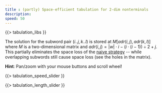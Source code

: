 ```yaml
---
title : (partly) Space-efficient tabulation for 2-dim nonterminals
description:
speed: 50
---
```


{{> tabulation_libs }}

The solution for the subword pair $(i..j,k..l)$ is stored at $M[adr(i,j),adr(k,l)]$ where $M$ is a two-dimensional matrix and $adr(i,j) = |w|\cdot i - (i\cdot(i-1)) \div 2 + j$. This partially eliminates the space loss of the [naive strategy](/tabulation_2dim_naive) -- while overlapping subwords still cause space loss (see the holes in the matrix).

**Hint**: Pan/zoom with your mouse buttons and scroll wheel!

{{> tabulation_speed_slider }}

{{> tabulation_length_slider }}

<script>
Tabulation.prototype.adr = function(i,j) {
	//console.log(i + "," + j + " -> " + (this.len*i - Math.floor((i*(i-1)) / 2) + j));
	return this.len*i - Math.floor((i*(i-1)) / 2) + j;
}

Tabulation.prototype.solve = function(x1,x2,x3,x4,c) {
	this.addCubeDelayed(this.adr(x1,x2), this.adr(x3,x4), 0, c);
}

Tabulation.prototype.fill = function() {
	var len = this.len;
	var c = 0;
	for (var l=0; l<=len; l++) {
		for (var x1=0; x1<=len-l; x1++) {
			var x2 = x1 + l;
			for (var l2=0; l2<=l; l2++) {
				for (var x3=0; x3 <= (l==l2 ? x1 : len-l2); x3++) {
					var x4 = x3 + l2;
					if (x3 >= x2 || x4 <= x1) {
						this.solve(x1, x2, x3, x4,c);
						c++;
						if (!(x1 == x3 && x2 == x4)) {
							this.solve(x3, x4, x1, x2, c);
							c++;
						}
					}
				}
			}
		}
	}
	setTimeout(function(){console.log("subproblems: " + c)}, 100);
}

$(function() {
	var tab = new Tabulation($(".content")[0], $( "#slider" ).slider("value"));
	tab.speed = {{page.speed}};
	tab.fill();
	window.tab = tab;
});
</script>